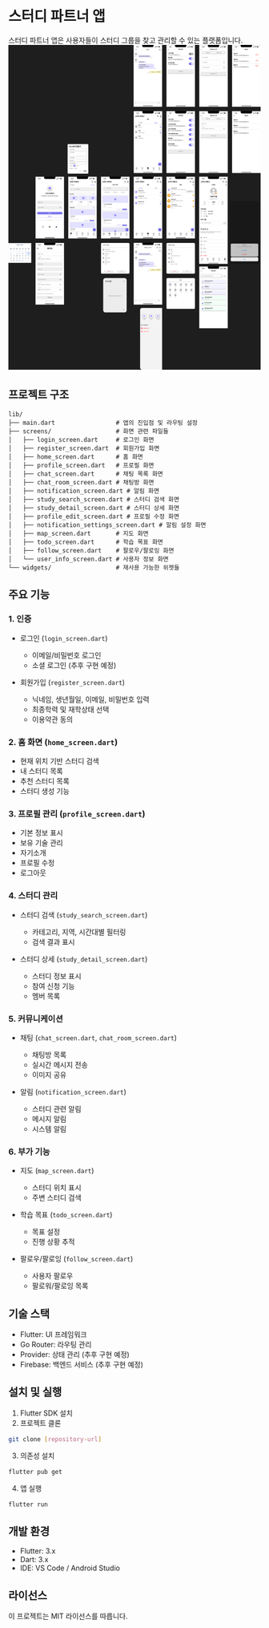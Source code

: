 # 스터디 파트너 앱

스터디 파트너 앱은 사용자들이 스터디 그룹을 찾고 관리할 수 있는 플랫폼입니다.
![Figma 디자인](Figma.png)

## 프로젝트 구조

```
lib/
├── main.dart                 # 앱의 진입점 및 라우팅 설정
├── screens/                  # 화면 관련 파일들
│   ├── login_screen.dart     # 로그인 화면
│   ├── register_screen.dart  # 회원가입 화면
│   ├── home_screen.dart      # 홈 화면
│   ├── profile_screen.dart   # 프로필 화면
│   ├── chat_screen.dart      # 채팅 목록 화면
│   ├── chat_room_screen.dart # 채팅방 화면
│   ├── notification_screen.dart # 알림 화면
│   ├── study_search_screen.dart # 스터디 검색 화면
│   ├── study_detail_screen.dart # 스터디 상세 화면
│   ├── profile_edit_screen.dart # 프로필 수정 화면
│   ├── notification_settings_screen.dart # 알림 설정 화면
│   ├── map_screen.dart       # 지도 화면
│   ├── todo_screen.dart      # 학습 목표 화면
│   ├── follow_screen.dart    # 팔로우/팔로잉 화면
│   └── user_info_screen.dart # 사용자 정보 화면
└── widgets/                  # 재사용 가능한 위젯들
```

## 주요 기능

### 1. 인증
- 로그인 (`login_screen.dart`)
  - 이메일/비밀번호 로그인
  - 소셜 로그인 (추후 구현 예정)

- 회원가입 (`register_screen.dart`)
  - 닉네임, 생년월일, 이메일, 비밀번호 입력
  - 최종학력 및 재학상태 선택
  - 이용약관 동의

### 2. 홈 화면 (`home_screen.dart`)
- 현재 위치 기반 스터디 검색
- 내 스터디 목록
- 추천 스터디 목록
- 스터디 생성 기능

### 3. 프로필 관리 (`profile_screen.dart`)
- 기본 정보 표시
- 보유 기술 관리
- 자기소개
- 프로필 수정
- 로그아웃

### 4. 스터디 관리
- 스터디 검색 (`study_search_screen.dart`)
  - 카테고리, 지역, 시간대별 필터링
  - 검색 결과 표시

- 스터디 상세 (`study_detail_screen.dart`)
  - 스터디 정보 표시
  - 참여 신청 기능
  - 멤버 목록

### 5. 커뮤니케이션
- 채팅 (`chat_screen.dart`, `chat_room_screen.dart`)
  - 채팅방 목록
  - 실시간 메시지 전송
  - 이미지 공유

- 알림 (`notification_screen.dart`)
  - 스터디 관련 알림
  - 메시지 알림
  - 시스템 알림

### 6. 부가 기능
- 지도 (`map_screen.dart`)
  - 스터디 위치 표시
  - 주변 스터디 검색

- 학습 목표 (`todo_screen.dart`)
  - 목표 설정
  - 진행 상황 추적

- 팔로우/팔로잉 (`follow_screen.dart`)
  - 사용자 팔로우
  - 팔로워/팔로잉 목록

## 기술 스택

- Flutter: UI 프레임워크
- Go Router: 라우팅 관리
- Provider: 상태 관리 (추후 구현 예정)
- Firebase: 백엔드 서비스 (추후 구현 예정)

## 설치 및 실행

1. Flutter SDK 설치
2. 프로젝트 클론
```bash
git clone [repository-url]
```

3. 의존성 설치
```bash
flutter pub get
```

4. 앱 실행
```bash
flutter run
```

## 개발 환경

- Flutter: 3.x
- Dart: 3.x
- IDE: VS Code / Android Studio

## 라이선스

이 프로젝트는 MIT 라이선스를 따릅니다.
